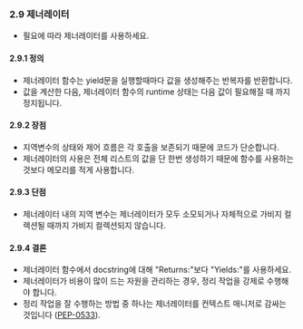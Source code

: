 <a id="s2.9-generators"></a>

### 2.9 제너레이터

- 필요에 따라 제너레이터를 사용하세요.

<a id="s2.9.1-definition"></a>

#### 2.9.1 정의

- 제너레이터 함수는 yield문을 실행할때마다 값을 생성해주는 반복자를 반환합니다.
- 값을 계산한 다음, 제너레이터 함수의 runtime 상태는 다음 값이 필요해질 때 까지 정지됩니다.

<a id="s2.9.2-pros"></a>

#### 2.9.2 장점

- 지역변수의 상태와 제어 흐름은 각 호출을 보존되기 때문에 코드가 단순합니다.
- 제너레이터의 사용은 전체 리스트의 값을 단 한번 생성하기 때문에 함수를 사용하는 것보다 메모리를 적게 사용합니다.

<a id="s2.9.3-cons"></a>

#### 2.9.3 단점

- 제너레이터 내의 지역 변수는 제너레이터가 모두 소모되거나 자체적으로 가비지 컬렉션될 때까지 가비지 컬렉션되지 않습니다.

<a id="s2.9.4-decision"></a>

#### 2.9.4 결론

- 제너레이터 함수에서 docstring에 대해 "Returns:"보다 "Yields:"를 사용하세요.
- 제너레이터가 비용이 많이 드는 자원을 관리하는 경우, 정리 작업을 강제로 수행해야 합니다.
- 정리 작업을 잘 수행하는 방법 중 하나는 제너레이터를 컨텍스트 매니저로 감싸는 것입니다 ([PEP-0533](https://peps.python.org/pep-0533/)).
